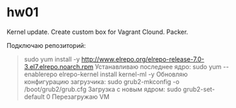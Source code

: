 # hw01
Kernel update. Create custom box for Vagrant Clound. Packer.

Подключаю репозиторий:
>sudo yum install -y http://www.elrepo.org/elrepo-release-7.0-3.el7.elrepo.noarch.rpm
Устанавливаю последнее ядро:
>sudo yum --enablerepo elrepo-kernel install kernel-ml -y
Обновляю конфигурацию загрузчика:
>sudo grub2-mkconfig -o /boot/grub2/grub.cfg
Загрузка с новым ядром:
>sudo grub2-set-default 0
Перезагружаю VM

